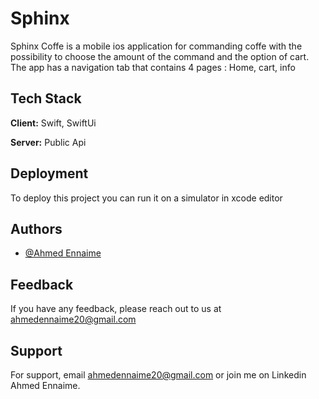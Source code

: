 
# Sphinx

Sphinx Coffe is a mobile ios application for commanding coffe with the possibility to choose the amount of the command and the option of cart. The app has a navigation tab that contains 4 pages : Home, cart, info

## Tech Stack

**Client:** Swift, SwiftUi

**Server:** Public Api


## Deployment

To deploy this project you can run it on a simulator in xcode editor


## Authors

- [@Ahmed Ennaime](https://github.com/AhmedEnnaime)


## Feedback

If you have any feedback, please reach out to us at ahmedennaime20@gmail.com


## Support

For support, email ahmedennaime20@gmail.com or join me on Linkedin Ahmed Ennaime.

